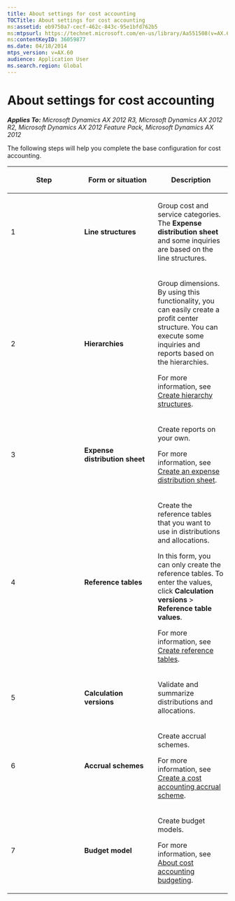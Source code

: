 ```yaml
---
title: About settings for cost accounting
TOCTitle: About settings for cost accounting
ms:assetid: eb9750a7-cecf-462c-843c-95e1bfd762b5
ms:mtpsurl: https://technet.microsoft.com/en-us/library/Aa551508(v=AX.60)
ms:contentKeyID: 36059877
ms.date: 04/18/2014
mtps_version: v=AX.60
audience: Application User
ms.search.region: Global
---
```


# About settings for cost accounting 


_**Applies To:** Microsoft Dynamics AX 2012 R3, Microsoft Dynamics AX 2012 R2, Microsoft Dynamics AX 2012 Feature Pack, Microsoft Dynamics AX 2012_

The following steps will help you complete the base configuration for cost accounting.

<table>
<colgroup>
<col style="width: 33%" />
<col style="width: 33%" />
<col style="width: 33%" />
</colgroup>
<thead>
<tr class="header">
<th><p>Step</p></th>
<th><p>Form or situation</p></th>
<th><p>Description</p></th>
</tr>
</thead>
<tbody>
<tr class="odd">
<td><p>1</p></td>
<td><p><strong>Line structures</strong></p></td>
<td><p>Group cost and service categories. The <strong>Expense distribution sheet</strong> and some inquiries are based on the line structures.</p></td>
</tr>
<tr class="even">
<td><p>2</p></td>
<td><p><strong>Hierarchies</strong></p></td>
<td><p>Group dimensions. By using this functionality, you can easily create a profit center structure. You can execute some inquiries and reports based on the hierarchies.</p>
<p>For more information, see <a href="create-hierarchy-structures.md">Create hierarchy structures</a>.</p></td>
</tr>
<tr class="odd">
<td><p>3</p></td>
<td><p><strong>Expense distribution sheet</strong></p></td>
<td><p>Create reports on your own.</p>
<p>For more information, see <a href="create-an-expense-distribution-sheet.md">Create an expense distribution sheet</a>.</p></td>
</tr>
<tr class="even">
<td><p>4</p></td>
<td><p><strong>Reference tables</strong></p></td>
<td><p>Create the reference tables that you want to use in distributions and allocations.</p>
<p>In this form, you can only create the reference tables. To enter the values, click <strong>Calculation versions</strong> &gt; <strong>Reference table values</strong>.</p>
<p>For more information, see <a href="create-reference-tables.md">Create reference tables</a>.</p></td>
</tr>
<tr class="odd">
<td><p>5</p></td>
<td><p><strong>Calculation versions</strong></p></td>
<td><p>Validate and summarize distributions and allocations.</p></td>
</tr>
<tr class="even">
<td><p>6</p></td>
<td><p><strong>Accrual schemes</strong></p></td>
<td><p>Create accrual schemes.</p>
<p>For more information, see <a href="create-a-cost-accounting-accrual-scheme.md">Create a cost accounting accrual scheme</a>.</p></td>
</tr>
<tr class="odd">
<td><p>7</p></td>
<td><p><strong>Budget model</strong></p></td>
<td><p>Create budget models.</p>
<p>For more information, see <a href="about-cost-accounting-budgeting.md">About cost accounting budgeting</a>.</p></td>
</tr>
</tbody>
</table>

  


